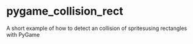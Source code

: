 # pygame_collision_rect
 A short example of how to detect an collision of spritesusing rectangles with PyGame
